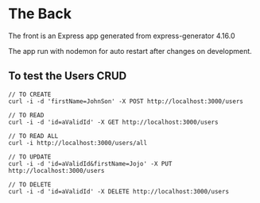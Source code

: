 # The Back
The front is an Express app generated from express-generator 4.16.0

The app run with nodemon for auto restart after changes on development.

## To test the Users CRUD

```
// TO CREATE
curl -i -d 'firstName=JohnSon' -X POST http://localhost:3000/users

// TO READ
curl -i -d 'id=aValidId' -X GET http://localhost:3000/users

// TO READ ALL
curl -i http://localhost:3000/users/all

// TO UPDATE
curl -i -d 'id=aValidId&firstName=Jojo' -X PUT http://localhost:3000/users

// TO DELETE
curl -i -d 'id=aValidId' -X DELETE http://localhost:3000/users
```